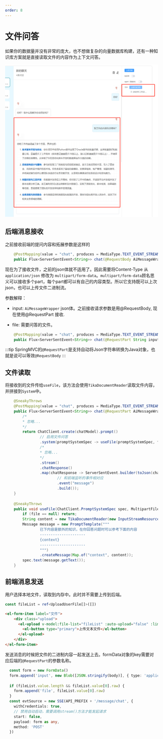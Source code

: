 ```yaml
---
order: 8
---
```

# 文件问答

如果你的数据量并没有非常的庞大，也不想做复杂的向量数据库构建，还有一种知识库方案就是直接读取文件的内容作为上下文问答。

![文件问答](./images/file-chat.png)

## 后端消息接收

之前接收前端的提问内容和拓展参数是这样的

```java
    @PostMapping(value = "chat", produces = MediaType.TEXT_EVENT_STREAM_VALUE)
    public Flux<ServerSentEvent<String>> chat(@RequestBody AiMessageWrapper input)
```

现在为了接收文件，之前的json体就不适用了。因此需要将Content-Type 从 `application/json` 修改为 `multipart/form-data`。`multipart/form-data`顾名思义可以接收多个part，每个part都可以有自己的内容类型。所以它支持既可以上次json，也可以上传文件二进制流。

参数解释：

- input: `AiMessageWrapper` json体。之前接收请求参数是用@RequestBody, 现在使用@RequestPart 接收.

- file: 需要问答的文件。

```java
    @PostMapping(value = "chat", produces = MediaType.TEXT_EVENT_STREAM_VALUE)
    public Flux<ServerSentEvent<String>> chat(@RequestPart String input, @RequestPart(required = false) MultipartFile file) {
```

:::tip
SpringMVC的`@RequestPart`是支持自动将Json字符串转换为Java对象，也就是说可以等效`@RequestBody`
:::

## 文件读取

将接收到的文件传给`useFile`，该方法会使用`TikaDocumentReader`读取文件内容，并拼接到`System`中。

```java
    @SneakyThrows
    @PostMapping(value = "chat", produces = MediaType.TEXT_EVENT_STREAM_VALUE)
    public Flux<ServerSentEvent<String>> chat(@RequestPart AiMessageWrapper aiMessageWrapper, @RequestPart(required = false) MultipartFile file) {        
        /*
        * 忽略...
        */
        return ChatClient.create(chatModel).prompt()
                // 启用文件问答
                .system(promptSystemSpec -> useFile(promptSystemSpec, file))
                /*
                * 忽略...
                */                
                .stream()
                .chatResponse()
                .map(chatResponse -> ServerSentEvent.builder(toJson(chatResponse))
                        // 和前端监听的事件相对应
                        .event("message")
                        .build());
    }

    @SneakyThrows
    public void useFile(ChatClient.PromptSystemSpec spec, MultipartFile file) {
        if (file == null) return;
        String content = new TikaDocumentReader(new InputStreamResource(file.getInputStream())).get().get(0).getText();
        Message message = new PromptTemplate("""
                已下内容是额外的知识，在你回答问题时可以参考下面的内容
                ---------------------
                {context}
                ---------------------
                """)
                .createMessage(Map.of("context", content));
        spec.text(message.getText());
    }
```

## 前端消息发送

用户选择本地文件，读取到内存中。此时并不需要上传到后端。

```ts
const fileList = ref<UploadUserFile[]>([])
```

```html
<el-form-item label="文件">
    <div class="upload">
      <el-upload v-model:file-list="fileList" :auto-upload="false" :limit="1">
        <el-button type="primary">上传文本文件</el-button>
      </el-upload>
    </div>
</el-form-item>
```

发送消息的时候把文件的二进制内容一起发送上去。formData对象的key需要对应后端的`@RequestPart`的参数名称。

```ts
  const form = new FormData()
  form.append('input', new Blob([JSON.stringify(body)], { type: 'application/json' }))

  if (fileList.value.length && fileList.value[0].raw) {
    form.append('file', fileList.value[0].raw)
  }
  const evtSource = new SSE(API_PREFIX + '/message/chat', {
    withCredentials: true,
    // 禁用自动启动，需要调用stream()方法才能发起请求
    start: false,
    payload: form as any,
    method: 'POST'
  })
```
